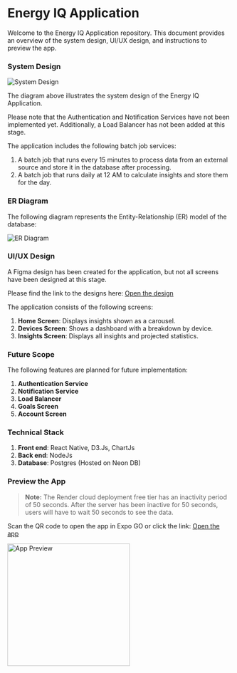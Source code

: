 # Energy IQ Application

Welcome to the Energy IQ Application repository. This document provides an overview of the system design, UI/UX design, and instructions to preview the app.

### System Design

![System Design](https://github.com/user-attachments/assets/cfb3c51c-2111-4f80-b259-07c4cc1c6973)

The diagram above illustrates the system design of the Energy IQ Application.

Please note that the Authentication and Notification Services have not been implemented yet. Additionally, a Load Balancer has not been added at this stage.

The application includes the following batch job services:

1. A batch job that runs every 15 minutes to process data from an external source and store it in the database after processing.
2. A batch job that runs daily at 12 AM to calculate insights and store them for the day.

### ER Diagram

The following diagram represents the Entity-Relationship (ER) model of the database:

![ER Diagram](https://github.com/user-attachments/assets/bb6d4cb8-93be-4e5d-bd8f-5ad061cec0f5)

### UI/UX Design

A Figma design has been created for the application, but not all screens have been designed at this stage.

Please find the link to the designs here: [Open the design](https://www.figma.com/design/5Xsi7nL62GxRmjBcBTI8mk/EnergyIQ?node-id=0-1&t=sZYFp7onBLemX1n2-1)

The application consists of the following screens:

1. **Home Screen**: Displays insights shown as a carousel.
2. **Devices Screen**: Shows a dashboard with a breakdown by device.
3. **Insights Screen**: Displays all insights and projected statistics.

### Future Scope

The following features are planned for future implementation:

1. **Authentication Service**
2. **Notification Service**
3. **Load Balancer**
4. **Goals Screen**
5. **Account Screen**

### Technical Stack

1. **Front end**: React Native, D3.Js, ChartJs
2. **Back end**: NodeJs
3. **Database**: Postgres (Hosted on Neon DB)

### Preview the App

> **Note:** The Render cloud deployment free tier has an inactivity period of 50 seconds. After the server has been inactive for 50 seconds, users will have to wait 50 seconds to see the data.

Scan the QR code to open the app in Expo GO or click the link: [Open the app](https://expo.dev/preview/update?message=Updated%20app&updateRuntimeVersion=1.0.0&createdAt=2025-01-07T15%3A55%3A38.789Z&slug=exp&projectId=d21cc783-f718-4caa-b9a0-ce26fa413382&group=8735478f-ea1a-4289-852d-83946ae97fdf)

<img width="275" alt="App Preview" src="https://github.com/user-attachments/assets/c9d09b61-b373-4317-80dc-e9ada2df4fe9" />
